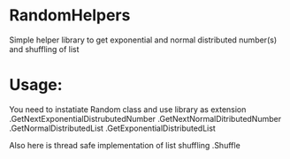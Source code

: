 # RandomHelpers
Simple helper library to get exponential and normal distributed number(s) and shuffling of list
# Usage:
You need to instatiate Random class and use library as extension
.GetNextExponentialDistrubutedNumber
.GetNextNormalDitributedNumber
.GetNormalDistributedList
.GetExponentialDistributedList

Also here is thread safe implementation of list shuffling
.Shuffle

